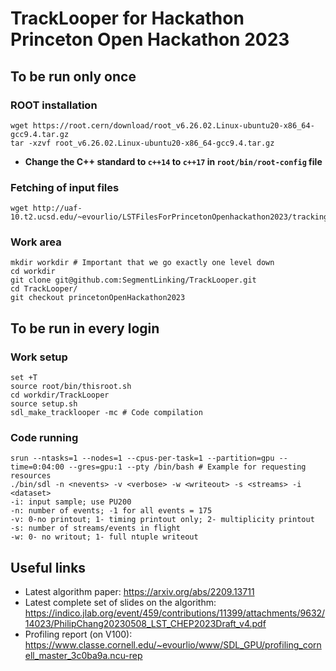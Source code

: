# TrackLooper for Hackathon Princeton Open Hackathon 2023

## To be run only once

### ROOT installation
	wget https://root.cern/download/root_v6.26.02.Linux-ubuntu20-x86_64-gcc9.4.tar.gz
	tar -xzvf root_v6.26.02.Linux-ubuntu20-x86_64-gcc9.4.tar.gz

- **Change the C++ standard to `c++14` to `c++17` in `root/bin/root-config` file**

### Fetching of input files
	wget http://uaf-10.t2.ucsd.edu/~evourlio/LSTFilesForPrincetonOpenhackathon2023/trackingNtuple_ttbar_PU200.root

### Work area
	mkdir workdir # Important that we go exactly one level down
	cd workdir
	git clone git@github.com:SegmentLinking/TrackLooper.git
	cd TrackLooper/
	git checkout princetonOpenHackathon2023

## To be run in every login

### Work setup
	set +T
	source root/bin/thisroot.sh
	cd workdir/TrackLooper
	source setup.sh
	sdl_make_tracklooper -mc # Code compilation

### Code running
	srun --ntasks=1 --nodes=1 --cpus-per-task=1 --partition=gpu --time=0:04:00 --gres=gpu:1 --pty /bin/bash # Example for requesting resources
	./bin/sdl -n <nevents> -v <verbose> -w <writeout> -s <streams> -i <dataset>
	-i: input sample; use PU200
	-n: number of events; -1 for all events = 175
	-v: 0-no printout; 1- timing printout only; 2- multiplicity printout
	-s: number of streams/events in flight
	-w: 0- no writout; 1- full ntuple writeout

## Useful links
- Latest algorithm paper: https://arxiv.org/abs/2209.13711
- Latest complete set of slides on the algorithm: https://indico.jlab.org/event/459/contributions/11399/attachments/9632/14023/PhilipChang20230508_LST_CHEP2023Draft_v4.pdf
- Profiling report (on V100): https://www.classe.cornell.edu/~evourlio/www/SDL_GPU/profiling_cornell_master_3c0ba9a.ncu-rep
